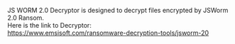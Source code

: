 JS WORM 2.0 Decryptor is designed to decrypt files encrypted by JSWorm 2.0 Ransom.\
Here is the link to Decryptor:\
https://www.emsisoft.com/ransomware-decryption-tools/jsworm-20
